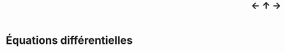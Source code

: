 <div style="position: fixed; right:10px; top: 0px; font-weight: bold;
            font-size: x-large;">
  <a href="Fonctions.html" style="text-decoration: none;">←</a>
  <a href="../Maths.html" style="text-decoration: none;">↑</a>
  <a href="Lineaire.html" style="text-decoration: none;">→</a>
</div>

# Équations différentielles
